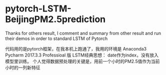 # pytorch-LSTM-BeijingPM2.5prediction
Thanks for others result, I comment and summary from other result and run their demos in order to standard LSTM of Pytorch

代码用的是pytorch框架，在我本机上跑通了，我用的环境是
Anaconda3
Pycharm 2017.3.3 Professioal 版
LSTM经典思想：
date作为index，没有放入模型里训练。
个人觉得数据预处理的关键是，用前一个小时的PM2.5值作为当前小时的一列新特征

